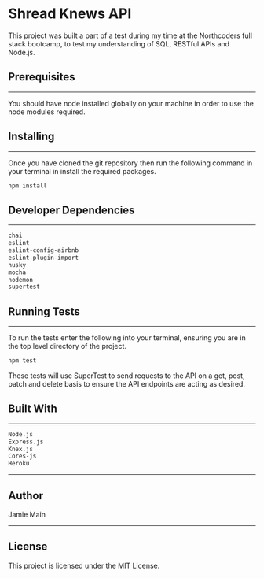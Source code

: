 # Shread Knews API

This project was built a part of a test during my time at the Northcoders full stack bootcamp, to test my understanding of SQL, RESTful APIs and Node.js.

## Prerequisites

---

You should have node installed globally on your machine in order to use the node modules required.

## Installing

---

Once you have cloned the git repository then run the following command in your terminal in install the required packages.

```bash
npm install
```

## Developer Dependencies

---

```bash
chai
eslint
eslint-config-airbnb
eslint-plugin-import
husky
mocha
nodemon
supertest
```

## Running Tests

---

To run the tests enter the following into your terminal, ensuring you are in the top level directory of the project.

```bash
npm test
```

These tests will use SuperTest to send requests to the API on a get, post, patch and delete basis to ensure the API endpoints are acting as desired.

## Built With

---

```bash
Node.js
Express.js
Knex.js
Cores-js
Heroku
```

---

## Author

Jamie Main

---

## License

This project is licensed under the MIT License.
